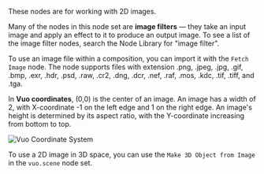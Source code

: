 These nodes are for working with 2D images. 

Many of the nodes in this node set are **image filters** — they take an input image and apply an effect to it to produce an output image. To see a list of the image filter nodes, search the Node Library for "image filter".

To use an image file within a composition, you can import it with the `Fetch Image` node. The node supports files with extension .png, .jpeg, .jpg, .gif, .bmp, .exr, .hdr, .psd, .raw, .cr2, .dng, .dcr, .nef, .raf, .mos, .kdc, .tif, .tiff, and .tga.

In **Vuo coordinates**, (0,0) is the center of an image. An image has a width of 2, with X-coordinate -1 on the left edge and 1 on the right edge. An image's height is determined by its aspect ratio, with the Y-coordinate increasing from bottom to top.

![Vuo Coordinate System](vuo-coordinates-transparent.png)

To use a 2D image in 3D space, you can use the `Make 3D Object from Image` in the `vuo.scene` node set. 
